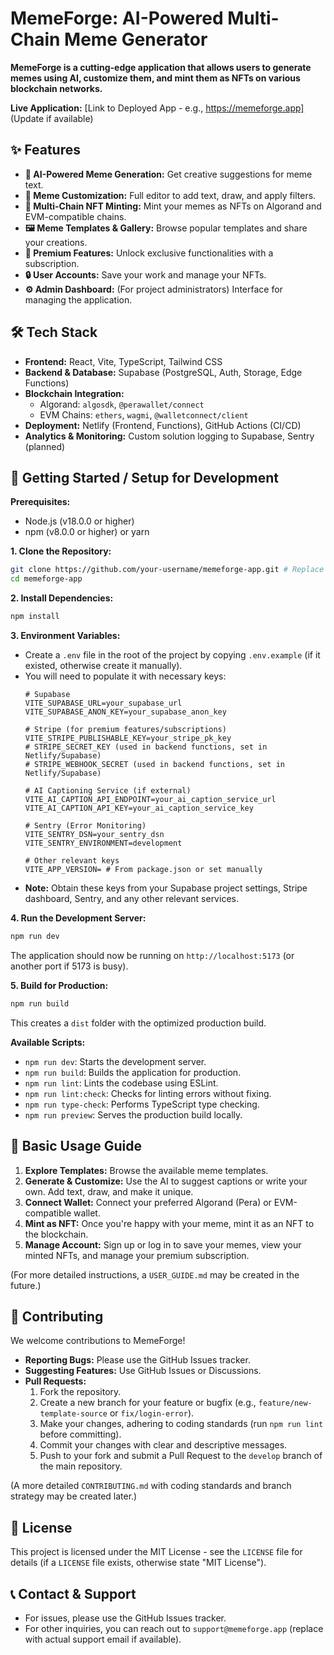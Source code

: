 # MemeForge: AI-Powered Multi-Chain Meme Generator

**MemeForge is a cutting-edge application that allows users to generate memes using AI, customize them, and mint them as NFTs on various blockchain networks.**

**Live Application:** [Link to Deployed App - e.g., https://memeforge.app] (Update if available)

## ✨ Features

*   **🤖 AI-Powered Meme Generation:** Get creative suggestions for meme text.
*   **🎨 Meme Customization:** Full editor to add text, draw, and apply filters.
*   **🔗 Multi-Chain NFT Minting:** Mint your memes as NFTs on Algorand and EVM-compatible chains.
*   **🖼️ Meme Templates & Gallery:** Browse popular templates and share your creations.
*   **👑 Premium Features:** Unlock exclusive functionalities with a subscription.
*   **🔒 User Accounts:** Save your work and manage your NFTs.
*   **⚙️ Admin Dashboard:** (For project administrators) Interface for managing the application.

## 🛠️ Tech Stack

*   **Frontend:** React, Vite, TypeScript, Tailwind CSS
*   **Backend & Database:** Supabase (PostgreSQL, Auth, Storage, Edge Functions)
*   **Blockchain Integration:**
    *   Algorand: `algosdk`, `@perawallet/connect`
    *   EVM Chains: `ethers`, `wagmi`, `@walletconnect/client`
*   **Deployment:** Netlify (Frontend, Functions), GitHub Actions (CI/CD)
*   **Analytics & Monitoring:** Custom solution logging to Supabase, Sentry (planned)

## 🚀 Getting Started / Setup for Development

**Prerequisites:**
*   Node.js (v18.0.0 or higher)
*   npm (v8.0.0 or higher) or yarn

**1. Clone the Repository:**
   ```bash
   git clone https://github.com/your-username/memeforge-app.git # Replace with actual repo URL
   cd memeforge-app
   ```

**2. Install Dependencies:**
   ```bash
   npm install
   ```

**3. Environment Variables:**
   - Create a `.env` file in the root of the project by copying `.env.example` (if it existed, otherwise create it manually).
   - You will need to populate it with necessary keys:
     ```env
     # Supabase
     VITE_SUPABASE_URL=your_supabase_url
     VITE_SUPABASE_ANON_KEY=your_supabase_anon_key

     # Stripe (for premium features/subscriptions)
     VITE_STRIPE_PUBLISHABLE_KEY=your_stripe_pk_key
     # STRIPE_SECRET_KEY (used in backend functions, set in Netlify/Supabase)
     # STRIPE_WEBHOOK_SECRET (used in backend functions, set in Netlify/Supabase)

     # AI Captioning Service (if external)
     VITE_AI_CAPTION_API_ENDPOINT=your_ai_caption_service_url
     VITE_AI_CAPTION_API_KEY=your_ai_caption_service_key

     # Sentry (Error Monitoring)
     VITE_SENTRY_DSN=your_sentry_dsn
     VITE_SENTRY_ENVIRONMENT=development

     # Other relevant keys
     VITE_APP_VERSION= # From package.json or set manually
     ```
   - **Note:** Obtain these keys from your Supabase project settings, Stripe dashboard, Sentry, and any other relevant services.

**4. Run the Development Server:**
   ```bash
   npm run dev
   ```
   The application should now be running on `http://localhost:5173` (or another port if 5173 is busy).

**5. Build for Production:**
   ```bash
   npm run build
   ```
   This creates a `dist` folder with the optimized production build.

**Available Scripts:**
*   `npm run dev`: Starts the development server.
*   `npm run build`: Builds the application for production.
*   `npm run lint`: Lints the codebase using ESLint.
*   `npm run lint:check`: Checks for linting errors without fixing.
*   `npm run type-check`: Performs TypeScript type checking.
*   `npm run preview`: Serves the production build locally.

## 📖 Basic Usage Guide

1.  **Explore Templates:** Browse the available meme templates.
2.  **Generate & Customize:** Use the AI to suggest captions or write your own. Add text, draw, and make it unique.
3.  **Connect Wallet:** Connect your preferred Algorand (Pera) or EVM-compatible wallet.
4.  **Mint as NFT:** Once you're happy with your meme, mint it as an NFT to the blockchain.
5.  **Manage Account:** Sign up or log in to save your memes, view your minted NFTs, and manage your premium subscription.

(For more detailed instructions, a `USER_GUIDE.md` may be created in the future.)

## 🤝 Contributing

We welcome contributions to MemeForge!

*   **Reporting Bugs:** Please use the GitHub Issues tracker.
*   **Suggesting Features:** Use GitHub Issues or Discussions.
*   **Pull Requests:**
    1.  Fork the repository.
    2.  Create a new branch for your feature or bugfix (e.g., `feature/new-template-source` or `fix/login-error`).
    3.  Make your changes, adhering to coding standards (run `npm run lint` before committing).
    4.  Commit your changes with clear and descriptive messages.
    5.  Push to your fork and submit a Pull Request to the `develop` branch of the main repository.

(A more detailed `CONTRIBUTING.md` with coding standards and branch strategy may be created later.)

## 📜 License

This project is licensed under the MIT License - see the `LICENSE` file for details (if a `LICENSE` file exists, otherwise state "MIT License").

## 📞 Contact & Support

*   For issues, please use the GitHub Issues tracker.
*   For other inquiries, you can reach out to `support@memeforge.app` (replace with actual support email if available).
